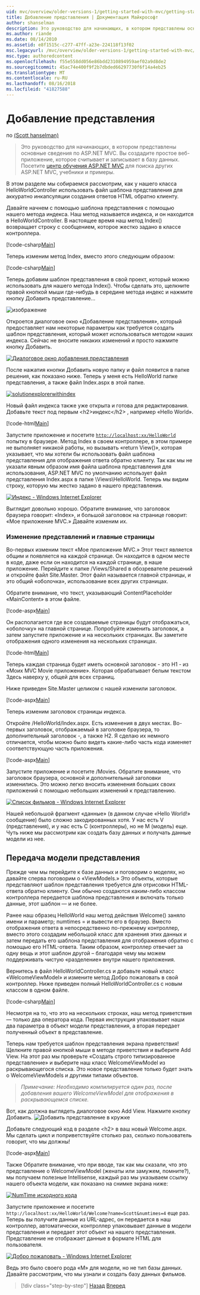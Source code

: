```yaml
---
uid: mvc/overview/older-versions-1/getting-started-with-mvc/getting-started-with-mvc-part3
title: Добавление представления | Документация Майкрософт
author: shanselman
description: Это руководство для начинающих, в котором представлены основные сведения по ASP.NET MVC. Создание простого веб-приложения, которое считывает и записывает в базу данных.
ms.author: riande
ms.date: 08/14/2010
ms.assetid: e8f1515c-c277-47ff-a23e-224118f13f02
msc.legacyurl: /mvc/overview/older-versions-1/getting-started-with-mvc/getting-started-with-mvc-part3
msc.type: authoredcontent
ms.openlocfilehash: f55e558dd056e86bdd2310894959aef02a9d8de2
ms.sourcegitcommit: 45ac74e400f9f2b7dbded66297730f6f14a4eb25
ms.translationtype: MT
ms.contentlocale: ru-RU
ms.lasthandoff: 08/16/2018
ms.locfileid: "41827588"
---
```

<a name="adding-a-view"></a>Добавление представления
====================
по [(Scott hanselman)](https://github.com/shanselman)

> Это руководство для начинающих, в котором представлены основные сведения по ASP.NET MVC. Вы создадите простое веб-приложение, которое считывает и записывает в базу данных. Посетите [центр обучения ASP.NET MVC](../../../index.md) для поиска других ASP.NET MVC, учебники и примеры.


В этом разделе мы собираемся рассмотрим, как у нашего класса HelloWorldController использовать файл шаблона представления для аккуратно инкапсуляции создания ответов HTML обратно клиенту.

Давайте начнем с помощью шаблона представления с помощью нашего метода индекса. Наш метод называется индекса, и он находится в HelloWorldController. В настоящее время наш метод Index() возвращает строку с сообщением, которое жестко задано в классе контроллера.

[!code-csharp[Main](getting-started-with-mvc-part3/samples/sample1.cs)]

Теперь изменим метод Index, вместо этого следующим образом:

[!code-csharp[Main](getting-started-with-mvc-part3/samples/sample2.cs)]

Теперь добавим шаблон представления в свой проект, который можно использовать для нашего метода Index(). Чтобы сделать это, щелкните правой кнопкой мыши где-нибудь в середине метода индекс и нажмите кнопку Добавить представление...

![изображение](getting-started-with-mvc-part3/_static/image1.png)

Откроется диалоговое окно «Добавление представления», который предоставляет нам некоторые параметры как требуется создать шаблон представления, который может использоваться методом наших индекса. Сейчас не вносите никаких изменений и просто нажмите кнопку Добавить.

[![Диалоговое окно добавления представления](getting-started-with-mvc-part3/_static/image3.png)](getting-started-with-mvc-part3/_static/image2.png)

После нажатия кнопки Добавить новую папку и файл появится в папке решения, как показано ниже. Теперь у меня есть HelloWorld папке представления, а также файл Index.aspx в этой папке.

[![solutionexplorerwithindex](getting-started-with-mvc-part3/_static/image5.png)](getting-started-with-mvc-part3/_static/image4.png)

Новый файл индекса также уже открыта и готова для редактирования. Добавьте текст под первым &lt;h2&gt;индекс&lt;/h2&gt; , например «Hello World».

[!code-html[Main](getting-started-with-mvc-part3/samples/sample3.html)]

Запустите приложение и посетите [ `http://localhost:xx/HelloWorld` ](http://localhostxx) попытку в браузере. Метод Index в своем контроллере, в этом примере не выполняет никакой работы, но вызывать «return View()», которая указывает, что мы хотели бы использовать файл шаблона представления для отображения ответа обратно клиенту. Так как мы не указали явным образом имя файла шаблона представления для использования, ASP.NET MVC по умолчанию использует файл представления Index.aspx в папке \Views\HelloWorld. Теперь мы видим строку, которую мы жестко задано в нашего представления.

[![Индекс - Windows Internet Explorer](getting-started-with-mvc-part3/_static/image7.png)](getting-started-with-mvc-part3/_static/image6.png)

Выглядит довольно хорошо. Обратите внимание, что заголовок браузера говорит: «Index», и большой заголовок на странице говорит: «Мое приложение MVC.» Давайте изменим их.

### <a name="changing-views-and-master-pages"></a>Изменение представлений и главные страницы

Во-первых изменим текст «Мое приложение MVC.» Этот текст является общим и появляется на каждой странице. Он находится в одном месте в коде, даже если он находится на каждой странице, в наше приложение. Перейдите к папке /Views/Shared в обозревателе решений и откройте файл Site.Master. Этот файл называется главной страницы, и это общий «оболочка», использование всех других страницах.

Обратите внимание, что текст, указывающий ContentPlaceholder «MainContent» в этом файле.

[!code-aspx[Main](getting-started-with-mvc-part3/samples/sample4.aspx)]

Он располагается где все создаваемые страницы будут отображаться, «оболочку» на главной странице. Попробуйте изменить заголовок, а затем запустите приложение и на нескольких страницах. Вы заметите отображения одного изменения на нескольких страницах.

[!code-html[Main](getting-started-with-mvc-part3/samples/sample5.html)]

Теперь каждая страница будет иметь основной заголовок - это H1 - из «Моих MVC Movie приложение». Которая обрабатывает белым текстом Здесь наверху у, общей для всех страниц.

Ниже приведен Site.Master целиком с нашей изменили заголовок.

[!code-aspx[Main](getting-started-with-mvc-part3/samples/sample6.aspx)]

Теперь изменим заголовок страницы индекса.

Откройте /HelloWorld/Index.aspx. Есть изменения в двух местах. Во-первых заголовок, отображаемый в заголовке браузера, то дополнительный заголовок -, а также H2. Я сделаю их немного отличается, чтобы можно было видеть какие-либо часть кода изменяет соответствующую часть приложения.

[!code-aspx[Main](getting-started-with-mvc-part3/samples/sample7.aspx)]

Запустите приложение и посетите /Movies. Обратите внимание, что заголовок браузера, основной и дополнительный заголовки изменились. Это можно легко вносить изменения больших своих приложений с помощью небольших изменений к представлению.

[![Список фильмов - Windows Internet Explorer](getting-started-with-mvc-part3/_static/image9.png)](getting-started-with-mvc-part3/_static/image8.png)

Нашей небольшой фрагмент «данные» (в данном случае «Hello World!» сообщение) было сложно закодированных хотя. У нас есть V (представления), и у нас есть C (контроллеры), но не M (модель) еще. Чуть ниже мы рассмотрим как создать базу данных и получать данные модели из нее.

## <a name="passing-a-viewmodel"></a>Передача модели представления

Прежде чем мы перейдите к базе данных и поговорим о моделях, но давайте сперва поговорим о «ViewModels.» Это объекты, которые представляют шаблон представления требуется для отрисовки HTML-ответа обратно клиенту. Они обычно создаются каким-либо классом контроллера передается шаблона представления и включать только данные, этот шаблон — и не более.

Ранее наш образец HelloWorld наш метод действия Welcome() заняло имени и параметр; numtimes = и вывести его в браузер. Вместо отображения ответа в непосредственно по-прежнему контроллер, вместо этого создадим небольшой класс для хранения этих данных и затем передать его шаблона представления для отображения обратно с помощью его HTML-ответа. Таким образом, контроллер отвечает за одну вещь и этот шаблон другой – благодаря чему мы можем поддерживать чистую «разделение» внутри нашего приложения.

Вернитесь в файл HelloWorldController.cs и добавьте новый класс «WelcomeViewModel» и измените метод Добро пожаловать в свой контроллер. Ниже приведен полный HelloWorldController.cs с новым классом в одном файле.

[!code-csharp[Main](getting-started-with-mvc-part3/samples/sample8.cs)]

Несмотря на то, что это на нескольких строках, наш метод приветствия — только два оператора кода. Первая инструкция упаковывает наши два параметра в объект модели представления, а вторая передает полученный объект в представление.

Теперь нам требуется шаблон представления экрана приветствия! Щелкните правой кнопкой мыши в методе приветствия и выберите Add View. На этот раз мы проверьте «Создать строго типизированное представление» и выберите наш класс WelcomeViewModel из раскрывающегося списка. Это новое представление только будет знать о WelcomeViewModels и другими типами объектов.

> *Примечание: Необходимо компилируется один раз, после добавления вашего WelcomeViewModel для отображения в раскрывающемся списке.*


Вот, как должна выглядеть диалоговое окно Add View. Нажмите кнопку Добавить. ![Добавить представление в кружке](getting-started-with-mvc-part3/_static/image10.png)

Добавьте следующий код в разделе &lt;h2&gt; в ваш новый Welcome.aspx. Мы сделать цикл и поприветствуйте столько раз, сколько пользователь говорит, что мы должны!

[!code-aspx[Main](getting-started-with-mvc-part3/samples/sample9.aspx)]

Также Обратите внимание, что при вводе, так как мы сказали, что это представление о WelcomeViewModel (женаты или замужем, помните?), мы получаем полезные Intellisense, каждый раз мы указываем ссылку нашего объекта модели, как показано на снимке экрана ниже:

[![NumTime исходного кода](getting-started-with-mvc-part3/_static/image12.png)](getting-started-with-mvc-part3/_static/image11.png)

Запустите приложение и посетите `http://localhost:xx/HelloWorld/Welcome?name=Scott&numtimes=4` еще раз. Теперь вы получите данные из URL-адрес, он передается в наш контроллер, автоматически, контроллер упаковывает данные в модели представления и передает этот объект на нашего представления. Представление не отображает данные в формате HTML для пользователя.

[![Добро пожаловать - Windows Internet Explorer](getting-started-with-mvc-part3/_static/image14.png)](getting-started-with-mvc-part3/_static/image13.png)

Ведь это было своего рода «M» для модели, но не тип базы данных. Давайте рассмотрим, что мы узнали и создать базу данных фильмов.

> [!div class="step-by-step"]
> [Назад](getting-started-with-mvc-part2.md)
> [Вперед](getting-started-with-mvc-part4.md)
